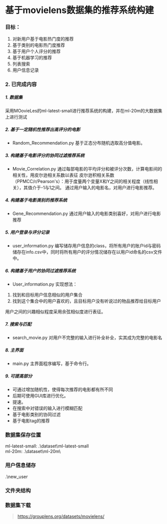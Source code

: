 # 基于movielens数据集的推荐系统构建
### 目标：
1. 对新用户基于电影热门度的推荐
2. 基于类别的电影热门度推荐
3. 基于用户个人评分的推荐
4. 基于机器学习的推荐
5. 列表搜索
6. 用户信息记录
### 2. 已完成内容
##### 1. 数据集
采用MOovieLes的ml-latest-small进行推荐系统的构建，并在ml-20m的大数据集上进行测试

##### 2. 基于一定随机性推荐出高评分的电影
- Random_Recommendation.py
基于正态分布随机选取高分值电影。

##### 3. 构建基于电影评分的协同过滤推荐系统
- Movie_Correlation.py
通过每部电影的平均评分和被评分次数，计算电影间的相关性，用皮尔逊相关系数以表征
皮尔逊积相关系数（PPMCC/r/Pearson's）：用于度量两个变量X和Y之间的相关程度（线性相关），其值介于-1与1之间。
通过用户输入的电影名，对用户进行电影推荐。

##### 4. 构建基于电影类别的推荐系统
- Gene_Recommendation.py
通过用户输入的电影类别喜好，对用户进行电影推荐

##### 5. 用户登录与评分记录
- user_information.py
编写储存用户信息的class，将所有用户的账户id与密码储存在info.csv中，同时将所有用户的评分情况储存在以用户id命名的csv文件中。

##### 6. 构建基于用户的协同过滤推荐系统
- User_information.py
实现想法：
1. 找到和目标用户信息相似的用户集合
2. 找到这个集合中的用户喜欢的，且目标用户没有听说过的物品推荐给目标用户

用户之间的兴趣相似程度采用余弦相似度进行表征。

##### 7. 搜索与匹配
- search_movie.py
对用户不完整的输入进行补全补全，实其成为完整的电影名

##### 8. 主界面
- main.py
主界面程序编写，基于命令行。

##### 9. 可提高部分
- 可通过增加随机性，使得每次推荐的电影都有所不同
- 后期可使用GUI库进行优化。
- 提速。
- 在搜索中对错误的输入进行模糊匹配
- 基于电影类别的协同过滤
- 基于电影tag的推荐

### 数据集保存位置
ml-latest-small: .\dataset\ml-latest-small\
ml-20m: .\dataset\\ml-20m\
### 用户信息储存
.\new_user
### 文件夹结构


### 数据集下载
> https://grouplens.org/datasets/movielens/